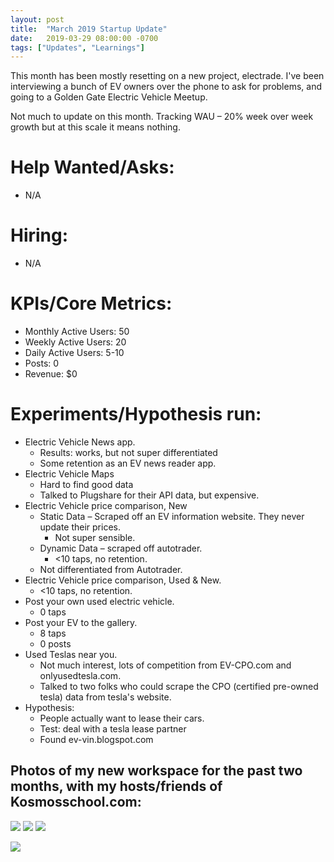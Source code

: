```yaml
---
layout: post
title:  "March 2019 Startup Update"
date:   2019-03-29 08:00:00 -0700
tags: ["Updates", "Learnings"]
---
```


This month has been mostly resetting on a new project, electrade. I've been interviewing a bunch of EV owners over the phone to ask for problems, and going to a Golden Gate Electric Vehicle Meetup.

Not much to update on this month. Tracking WAU – 20% week over week growth but at this scale it means nothing.



# Help Wanted/Asks:
* N/A

# Hiring: 
* N/A

# KPIs/Core Metrics:
* Monthly Active Users: 50
* Weekly Active Users: 20
* Daily Active Users: 5-10
* Posts: 0
* Revenue: $0


# Experiments/Hypothesis run:
* Electric Vehicle News app.
	* Results: works, but not super differentiated
	* Some retention as an EV news reader app.
* Electric Vehicle Maps
	* Hard to find good data
	* Talked to Plugshare for their API data, but expensive.
* Electric Vehicle price comparison, New
	* Static Data – Scraped off an EV information website. They never update their prices.
		* Not super sensible.
	* Dynamic Data – scraped off autotrader.
		* <10 taps, no retention.
	* Not differentiated from Autotrader.
* Electric Vehicle price comparison, Used & New.
	* <10 taps, no retention.
* Post your own used electric vehicle.
	* 0 taps
* Post your EV to the gallery.
	* 8 taps
	* 0 posts
* Used Teslas near you.
	* Not much interest, lots of competition from EV-CPO.com and onlyusedtesla.com.
	* Talked to two folks who could scrape the CPO (certified pre-owned tesla) data from tesla's website.
* Hypothesis:
	* People actually want to lease their cars.
	* Test: deal with a tesla lease partner
	* Found ev-vin.blogspot.com


## Photos of my new workspace for the past two months, with my hosts/friends of Kosmosschool.com:

![](/startup-updates-5/Kosmos1.JPG)
![](/startup-updates-5/Kosmos2.JPG)
![](/startup-updates-5/Kosmos3.JPG)

![](/startup-updates-5/demo.png)